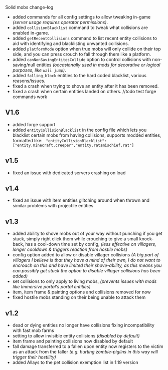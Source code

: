 Solid mobs change-log


- added commands for all config settings to allow tweaking in-game *(server usage requires operator permissions)*.
- added `collisionBlacklist` command to tweak what collisions are enabled in-game.
- added `getRecentCollisions` command to list recent entity collisions to aid with identifying and blacklisting unwanted collisions.
- added `platformMode` option when true mobs will only collide on their top side, and you can press crouch to fall through them like a platform.
- added `canNonSavingEntitesCollide` option to control collisions with non-saving/null entities *(occasionally used in mods for decorative or logical purposes, like `wall jump`)*.
- added `falling_block` entities to the hard coded blacklist, various reasons/issues.
- fixed a crash when trying to shove an entity after it has been removed.
- fixed a crash when certain entities landed on others.
  //todo test forge commands work


## V1.6
- added forge support
- added `entityCollisionBlacklist` in the config file which lets you blacklist certain mobs from having collisions, supports modded entities, formatted like:
` "entityCollisionBlacklist": ["entity.minecraft.creeper","entity.ratsmischief.rat"]`

## v1.5
- fixed an issue with dedicated servers crashing on load

## v1.4
- fixed an issue with item entities glitching around when thrown and similar problems with projectile entities


## v1.3
- added ability to shove mobs out of your way without punching if you get stuck, simply right click them while crouching to give a small knock-back, has a cool-down time set by config, *(less effective on villagers, longer cooldown & triggers reaction from hostile mobs)*
- config option added to allow or disable villager collisions *(A big part of villagers I believe is that they have a mind of their own, I do not want to encroach on this and have limited their shove-ability, as this means you can possibly get stuck the option to disable villager collisions has been added)*
- set collisions to only apply to living mobs, *(prevents issues with mods like Immersive portal's portal entities)*
- item, item frame & painting options and collisions removed for now
- fixed hostile mobs standing on their being unable to attack them


## v1.2
- dead or dying entities no longer have collisions fixing incompatibility with fast mob farms
- setting to allow invisible entity collisions *(disabled by default)*
- item frame and painting collisions now disabled by default
- fall damage transferred to a fallen upon entity now registers to the victim as an attack from the faller *(e.g. hurting zombie-piglins in this way will trigger their hostility)*
- added Allays to the pet collision exemption list in 1.19 version